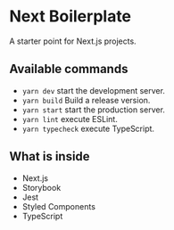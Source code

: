 # Next Boilerplate

A starter point for Next.js projects.

## Available commands

- `yarn dev` start the development server.
- `yarn build` Build a release version.
- `yarn start` start the production server.
- `yarn lint` execute ESLint.
- `yarn typecheck` execute TypeScript.

## What is inside

- Next.js
- Storybook
- Jest
- Styled Components
- TypeScript
